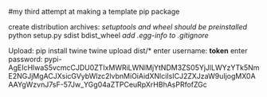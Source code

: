 #my third attempt at making a template pip package

create distribution archives:
*setuptools and wheel should be preinstalled*
python setup.py sdist bdist_wheel
*add .egg-info to .gitignore*

Upload:
pip install twine
twine upload dist/*
enter username: __token__
enter password: pypi-AgEIcHlwaS5vcmcCJDU0ZTIxMWRiLWNlMjYtNDM3ZS05YjJlLWYzYTk5NmE2NGJjMgACJXsicGVybWlzc2lvbnMiOiAidXNlciIsICJ2ZXJzaW9uIjogMX0AAAYgWzvnJ7sF-57Jw_YGg04aZTPCeuRpXrHBhAsPRfofZGc